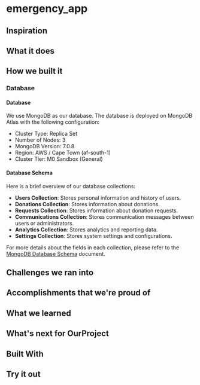 # emergency_app

## Inspiration

## What it does

## How we built it

### Database 

#### Database

We use MongoDB as our database. The database is deployed on MongoDB Atlas with the following configuration:

- Cluster Type: Replica Set
- Number of Nodes: 3
- MongoDB Version: 7.0.8
- Region: AWS / Cape Town (af-south-1)
- Cluster Tier: M0 Sandbox (General)

#### Database Schema

Here is a brief overview of our database collections:

- **Users Collection**: Stores personal information and history of users.
- **Donations Collection**: Stores information about donations.
- **Requests Collection**: Stores information about donation requests.
- **Communications Collection**: Stores communication messages between users or administrators.
- **Analytics Collection**: Stores analytics and reporting data.
- **Settings Collection**: Stores system settings and configurations.

For more details about the fields in each collection, please refer to the [MongoDB Database Schema](MongoDB_Database_Schema.md) document.

## Challenges we ran into

## Accomplishments that we're proud of

## What we learned

## What's next for OurProject

## Built With

## Try it out


